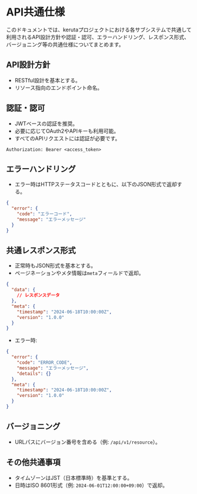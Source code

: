 # API共通仕様

このドキュメントでは、kerutaプロジェクトにおける各サブシステムで共通して利用されるAPI設計方針や認証・認可、エラーハンドリング、レスポンス形式、バージョニング等の共通仕様についてまとめます。

## API設計方針
- RESTful設計を基本とする。
- リソース指向のエンドポイント命名。

## 認証・認可
- JWTベースの認証を推奨。
- 必要に応じてOAuth2やAPIキーも利用可能。
- すべてのAPIリクエストには認証が必要です。

```http
Authorization: Bearer <access_token>
```

## エラーハンドリング
- エラー時はHTTPステータスコードとともに、以下のJSON形式で返却する。

```json
{
  "error": {
    "code": "エラーコード",
    "message": "エラーメッセージ"
  }
}
```

## 共通レスポンス形式
- 正常時もJSON形式を基本とする。
- ページネーションやメタ情報は`meta`フィールドで返却。

```json
{
  "data": {
    // レスポンスデータ
  },
  "meta": {
    "timestamp": "2024-06-18T10:00:00Z",
    "version": "1.0.0"
  }
}
```

- エラー時:
```json
{
  "error": {
    "code": "ERROR_CODE",
    "message": "エラーメッセージ",
    "details": {}
  },
  "meta": {
    "timestamp": "2024-06-18T10:00:00Z",
    "version": "1.0.0"
  }
}
```

## バージョニング
- URLパスにバージョン番号を含める（例: `/api/v1/resource`）。

## その他共通事項
- タイムゾーンはJST（日本標準時）を基準とする。
- 日時はISO 8601形式（例: `2024-06-01T12:00:00+09:00`）で返却。 